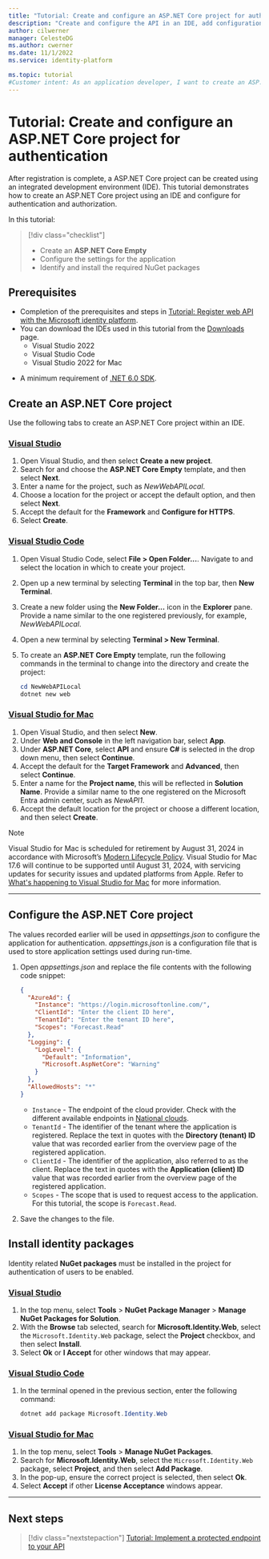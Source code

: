 ```yaml
---
title: "Tutorial: Create and configure an ASP.NET Core project for authentication"
description: "Create and configure the API in an IDE, add configuration for authentication and install required packages"
author: cilwerner
manager: CelesteDG
ms.author: cwerner
ms.date: 11/1/2022
ms.service: identity-platform

ms.topic: tutorial
#Customer intent: As an application developer, I want to create an ASP.NET Core project in an IDE, then configure it in such a way that I can add authentication with Microsoft Entra ID.
---
```


# Tutorial: Create and configure an ASP.NET Core project for authentication

After registration is complete, a ASP.NET Core project can be created using an integrated development environment (IDE). This tutorial demonstrates how to create an ASP.NET Core project using an IDE and configure for authentication and authorization.

In this tutorial:

> [!div class="checklist"]
> * Create an **ASP.NET Core Empty**
> * Configure the settings for the application
> * Identify and install the required NuGet packages

## Prerequisites

* Completion of the prerequisites and steps in [Tutorial: Register web API with the Microsoft identity platform](web-api-tutorial-01-register-app.md).
* You can download the IDEs used in this tutorial from the [Downloads](https://visualstudio.microsoft.com/downloads) page.
  - Visual Studio 2022
  - Visual Studio Code
  - Visual Studio 2022 for Mac
- A minimum requirement of [.NET 6.0 SDK](https://dotnet.microsoft.com/download/dotnet).

## Create an ASP.NET Core project

Use the following tabs to create an ASP.NET Core project within an IDE.

### [Visual Studio](#tab/visual-studio)

1. Open Visual Studio, and then select **Create a new project**.
1. Search for and choose the **ASP.NET Core Empty** template, and then select **Next**.
1. Enter a name for the project, such as *NewWebAPILocal*.
1. Choose a location for the project or accept the default option, and then select **Next**.
1. Accept the default for the **Framework** and **Configure for HTTPS**.
1. Select **Create**.

### [Visual Studio Code](#tab/visual-studio-code)

1. Open Visual Studio Code, select **File > Open Folder...**. Navigate to and select the location in which to create your project.
1. Open up a new terminal by selecting **Terminal** in the top bar, then **New Terminal**.
1. Create a new folder using the **New Folder...** icon in the **Explorer** pane. Provide a name similar to the one registered previously, for example, *NewWebAPILocal*.
1. Open a new terminal by selecting **Terminal > New Terminal**.
1. To create an **ASP.NET Core Empty** template, run the following commands in the terminal to change into the directory and create the project:

    ```powershell
    cd NewWebAPILocal
    dotnet new web
    ```

### [Visual Studio for Mac](#tab/visual-studio-for-mac)

1. Open Visual Studio, and then select **New**.
1. Under **Web and Console** in the left navigation bar, select **App**.
1. Under **ASP.NET Core**, select **API** and ensure **C#** is selected in the drop down menu, then select **Continue**.
1. Accept the default for the **Target Framework** and **Advanced**, then select **Continue**.
1. Enter a name for the **Project name**, this will be reflected in **Solution Name**. Provide a similar name to the one registered on the Microsoft Entra admin center, such as *NewAPI1*.
1. Accept the default location for the project or choose a different location, and then select **Create**.

>[!NOTE]
> Visual Studio for Mac is scheduled for retirement by August 31, 2024 in accordance with Microsoft’s [Modern Lifecycle Policy](/lifecycle/policies/modern). Visual Studio for Mac 17.6 will continue to be supported until August 31, 2024, with servicing updates for security issues and updated platforms from Apple.
> Refer to [What's happening to Visual Studio for Mac](/visualstudio/mac/what-happened-to-vs-for-mac) for more information.

---

## Configure the ASP.NET Core project

The values recorded earlier will be used in *appsettings.json* to configure the application for authentication. *appsettings.json* is a configuration file that is used to store application settings used during run-time.

1. Open *appsettings.json* and replace the file contents with the following code snippet:

    ```json
    {
      "AzureAd": {
        "Instance": "https://login.microsoftonline.com/",
        "ClientId": "Enter the client ID here",
        "TenantId": "Enter the tenant ID here",
        "Scopes": "Forecast.Read"
      },
      "Logging": {
        "LogLevel": {
          "Default": "Information",
          "Microsoft.AspNetCore": "Warning"
        }
      },
      "AllowedHosts": "*"
    } 
    ```

    * `Instance` - The endpoint of the cloud provider. Check with the different available endpoints in [National clouds](authentication-national-cloud.md#azure-ad-authentication-endpoints).
    * `TenantId` - The identifier of the tenant where the application is registered. Replace the text in quotes with the **Directory (tenant) ID** value that was recorded earlier from the overview page of the registered application.
    * `ClientId` - The identifier of the application, also referred to as the client. Replace the text in quotes with the **Application (client) ID** value that was recorded earlier from the overview page of the registered application.
    * `Scopes` - The scope that is used to request access to the application. For this tutorial, the scope is `Forecast.Read`.
1. Save the changes to the file.

## Install identity packages

Identity related **NuGet packages** must be installed in the project for authentication of users to be enabled.

### [Visual Studio](#tab/visual-studio)

1. In the top menu, select **Tools** > **NuGet Package Manager** > **Manage NuGet Packages for Solution**.
1. With the **Browse** tab selected, search for **Microsoft.Identity.Web**, select the `Microsoft.Identity.Web` package, select the **Project** checkbox, and then select **Install**.
1. Select **Ok** or **I Accept** for other windows that may appear.

### [Visual Studio Code](#tab/visual-studio-code)

1. In the terminal opened in the previous section, enter the following command:

    ```powershell
    dotnet add package Microsoft.Identity.Web
    ```

### [Visual Studio for Mac](#tab/visual-studio-for-mac)

1. In the top menu, select **Tools** > **Manage NuGet Packages**.
1. Search for **Microsoft.Identity.Web**, select the `Microsoft.Identity.Web` package, select **Project**, and then select **Add Package**.
1. In the pop-up, ensure the correct project is selected, then select **Ok**.
1. Select **Accept** if other **License Acceptance** windows appear.

---

## Next steps

> [!div class="nextstepaction"]
> [Tutorial: Implement a protected endpoint to your API](tutorial-web-api-dotnet-protect-endpoint.md)
